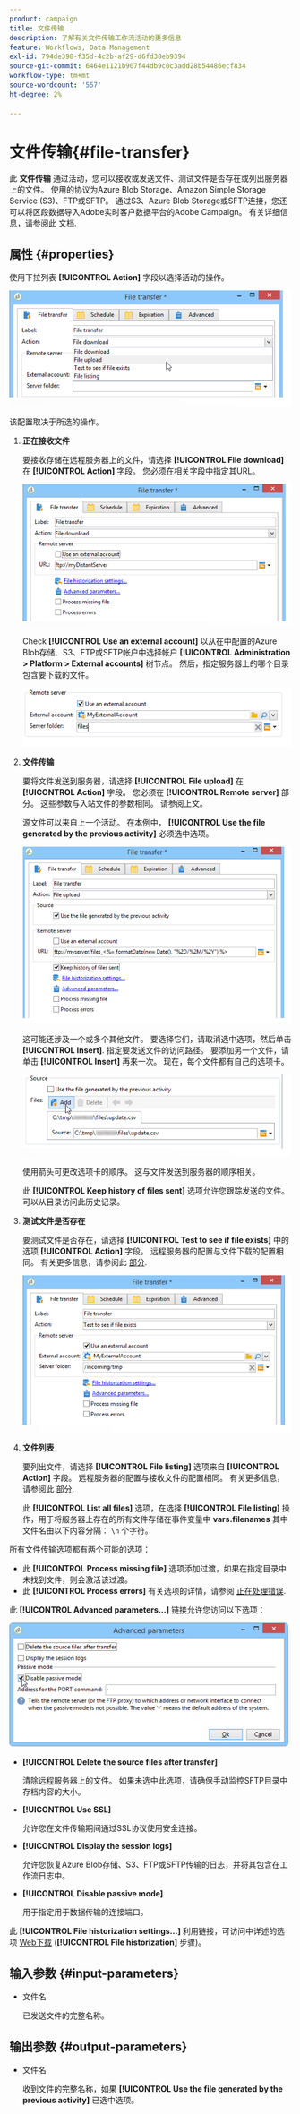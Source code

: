 ```yaml
---
product: campaign
title: 文件传输
description: 了解有关文件传输工作流活动的更多信息
feature: Workflows, Data Management
exl-id: 794de398-f35d-4c2b-af29-d6fd38eb9394
source-git-commit: 6464e1121b907f44db9c0c3add28b54486ecf834
workflow-type: tm+mt
source-wordcount: '557'
ht-degree: 2%

---
```


# 文件传输{#file-transfer}

此 **文件传输** 通过活动，您可以接收或发送文件、测试文件是否存在或列出服务器上的文件。 使用的协议为Azure Blob Storage、Amazon Simple Storage Service (S3)、FTP或SFTP。
通过S3、Azure Blob Storage或SFTP连接，您还可以将区段数据导入Adobe实时客户数据平台的Adobe Campaign。 有关详细信息，请参阅此 [文档](https://experienceleague.adobe.com/docs/experience-platform/destinations/catalog/email-marketing/adobe-campaign.html).

## 属性 {#properties}

使用下拉列表 **[!UICONTROL Action]** 字段以选择活动的操作。

![](assets/file_transfert_action.png)

该配置取决于所选的操作。

1. **正在接收文件**

   要接收存储在远程服务器上的文件，请选择 **[!UICONTROL File download]** 在 **[!UICONTROL Action]** 字段。 您必须在相关字段中指定其URL。

   ![](assets/file_transfert_edit.png)

   Check **[!UICONTROL Use an external account]** 以从在中配置的Azure Blob存储、S3、FTP或SFTP帐户中选择帐户 **[!UICONTROL Administration > Platform > External accounts]** 树节点。 然后，指定服务器上的哪个目录包含要下载的文件。

   ![](assets/file_transfert_edit_external.png)

1. **文件传输**

   要将文件发送到服务器，请选择 **[!UICONTROL File upload]** 在 **[!UICONTROL Action]** 字段。 您必须在 **[!UICONTROL Remote server]** 部分。 这些参数与入站文件的参数相同。 请参阅上文。

   源文件可以来自上一个活动。 在本例中， **[!UICONTROL Use the file generated by the previous activity]** 必须选中选项。

   ![](assets/file_transfert_edit_send.png)

   这可能还涉及一个或多个其他文件。 要选择它们，请取消选中选项，然后单击 **[!UICONTROL Insert]**. 指定要发送文件的访问路径。 要添加另一个文件，请单击 **[!UICONTROL Insert]** 再来一次。 现在，每个文件都有自己的选项卡。

   ![](assets/file_transfert_source.png)

   使用箭头可更改选项卡的顺序。 这与文件发送到服务器的顺序相关。

   此 **[!UICONTROL Keep history of files sent]** 选项允许您跟踪发送的文件。 可以从目录访问此历史记录。

1. **测试文件是否存在**

   要测试文件是否存在，请选择 **[!UICONTROL Test to see if file exists]** 中的选项 **[!UICONTROL Action]** 字段。 远程服务器的配置与文件下载的配置相同。 有关更多信息，请参阅此 [部分](#properties).

   ![](assets/file_transfert_edit_test.png)

1. **文件列表**

   要列出文件，请选择 **[!UICONTROL File listing]** 选项来自 **[!UICONTROL Action]** 字段。 远程服务器的配置与接收文件的配置相同。 有关更多信息，请参阅此 [部分](#properties).

   此 **[!UICONTROL List all files]** 选项，在选择 **[!UICONTROL File listing]** 操作，用于将服务器上存在的所有文件存储在事件变量中 **vars.filenames** 其中文件名由以下内容分隔： `\n` 个字符。

所有文件传输选项都有两个可能的选项：

* 此 **[!UICONTROL Process missing file]** 选项添加过渡，如果在指定目录中未找到文件，则会激活该过渡。
* 此 **[!UICONTROL Process errors]** 有关选项的详情，请参阅 [正在处理错误](monitor-workflow-execution.md#processing-errors).

此 **[!UICONTROL Advanced parameters...]** 链接允许您访问以下选项：

![](assets/file_transfert_advanced.png)

* **[!UICONTROL Delete the source files after transfer]**

  清除远程服务器上的文件。 如果未选中此选项，请确保手动监控SFTP目录中存档内容的大小。

* **[!UICONTROL Use SSL]**

  允许您在文件传输期间通过SSL协议使用安全连接。

* **[!UICONTROL Display the session logs]**

  允许您恢复Azure Blob存储、S3、FTP或SFTP传输的日志，并将其包含在工作流日志中。

* **[!UICONTROL Disable passive mode]**

  用于指定用于数据传输的连接端口。

此 **[!UICONTROL File historization settings...]** 利用链接，可访问中详述的选项 [Web下载](web-download.md) (**[!UICONTROL File historization]** 步骤)。

## 输入参数 {#input-parameters}

* 文件名

  已发送文件的完整名称。

## 输出参数 {#output-parameters}

* 文件名

  收到文件的完整名称，如果 **[!UICONTROL Use the file generated by the previous activity]** 已选中选项。
